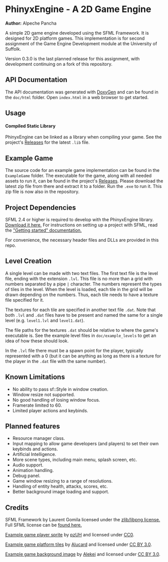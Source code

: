 # PhinyxEngine - A 2D Game Engine

**Author:** Alpeche Pancha

A simple 2D game engine developed using the SFML Framework. It is designed for 2D platform games. This implementation is for second assignment of the Game Engine Development module at the University of Suffolk.

Version 0.3.0 is the last planned release for this assignment, with development continuing on a fork of this repository.

## API Documentation

The API documentation was generated with [DoxyGen](http://www.stack.nl/~dimitri/doxygen/) and can be found in the `doc/html` folder. Open `index.html` in a web browser to get started.

## Usage

#### Compiled Static Library

PhinyxEngine can be linked as a library when compiling your game. See the project's [Releases](https://github.com/IMDCGP207-1617/game-engine-implementation-Phixyn/releases) for the latest `.lib` file.

## Example Game

The source code for an example game implementation can be found in the `ExampleGame` folder. The executable for the game, along with all needed assets to run it, can be found in the project's [Releases](https://github.com/IMDCGP207-1617/game-engine-implementation-Phixyn/releases). Please download the latest zip file from there and extract it to a folder. Run the `.exe` to run it. This zip file is now also in the repository.

## Project Dependencies

SFML 2.4 or higher is required to develop with the PhinyxEngine library. [Download it here.](https://www.sfml-dev.org/download.php) For instructions on setting up a project with SFML, read the ["Getting started" documentation.](https://www.sfml-dev.org/tutorials/2.4/)

For convenience, the necessary header files and DLLs are provided in this repo.

## Level Creation

A single level can be made with two text files. The first text file is the level file, ending with the extension `.lvl`. This file is no more than a grid with numbers separated by a pipe `|`  character. The numbers represent the types of tiles in the level. When the level is loaded, each tile in the grid will be drawn depending on the numbers. Thus, each tile needs to have a texture file specified for it.

The textures for each tile are specified in another text file `.dat`. Note that both `.lvl` and `.dat` files have to be present and named the same for a single level (e.g. `level1.lvl` and `level1.dat`).

The file paths for the textures `.dat` should be relative to where the game's executable is. See the example level files in `doc/example_levels` to get an idea of how these should look.

In the `.lvl` file there must be a spawn point for the player, typically represented with a 0 (but it can be anything as long as there is a texture for the player in the `.dat` file with the same number).

## Known Limitations

* No ability to pass sf::Style in window creation.
* Window resize not supported.
* No good handling of losing window focus.
* Framerate limited to 60.
* Limited player actions and keybinds.

## Planned features

* Resource manager class.
* Input mapping to allow game developers (and players) to set their own keybinds and actions.
* Artificial Intelligence.
* More scene types, including main menu, splash screen, etc.
* Audio support.
* Animation handling.
* Debug panel.
* Game window resizing to a range of resolutions.
* Handling of entity health, attacks, scores, etc.
* Better background image loading and support.

## Credits

SFML Framework by Laurent Gomila licensed under the [zlib/libpng license.](https://opensource.org/licenses/Zlib) Full SFML license can be [found here.](https://www.sfml-dev.org/license.php)

[Example game player sprite](https://opengameart.org/content/cute-girl-free-sprites) by [pzUH](https://opengameart.org/users/pzuh) and licensed under [CC0](http://creativecommons.org/publicdomain/zero/1.0/).

[Example game platform tiles](https://opengameart.org/content/platform-tiles-0) by [Alucard](https://opengameart.org/users/alucard) and licensed under [CC BY 3.0](http://creativecommons.org/licenses/by/3.0/).

[Example game background image](https://opengameart.org/content/background-night) by [Alekei](https://opengameart.org/users/alekei) and licensed under [CC BY 3.0](http://creativecommons.org/licenses/by/3.0/).